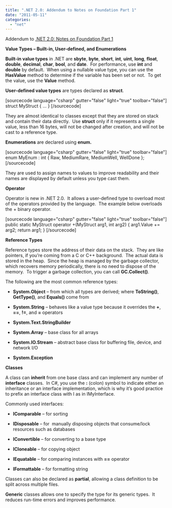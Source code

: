 ```yaml
---
title: ".NET 2.0: Addendum to Notes on Foundation Part 1"
date: "2011-05-11"
categories: 
  - "net"
---
```


Addendum to [.NET 2.0: Notes on Foundation Part 1](https://rodansotto.github.io/tech-blog/2009/03/28/net-2-0-notes-on-foundation-part-1-3.html)

**Value Types – Built-in, User-defined, and Enumerations**

**Built-in value types** in .NET are **sbyte**, **byte**, **short**, **int**, **uint**, **long**, **float**, **double**, **decimal**, **char**, **bool**, and **date**.  For performance, use **int** and **double** by default.  When using a nullable value type, you can use the **HasValue** method to determine if the variable has been set or not.  To get the value, use the **Value** method.

**User-defined value types** are types declared as **struct**.

\[sourcecode language="csharp" gutter="false" light="true" toolbar="false"\]
struct MyStruct
{
  ...
}
\[/sourcecode\]

They are almost identical to classes except that they are stored on stack and contain their data directly.  Use **struct** only if it represents a single value, less than 16 bytes, will not be changed after creation, and will not be cast to a reference type.

**Enumerations** are declared using **enum.**

\[sourcecode language="csharp" gutter="false" light="true" toolbar="false"\]
enum MyEnum : int { Raw, MediumRare, MediumWell, WellDone };
\[/sourcecode\]

They are used to assign names to values to improve readability and their names are displayed by default unless you type cast them.

**Operator**

Operator is new in .NET 2.0.  It allows a user-defined type to overload most of the operators provided by the language.  The example below overloads the + binary operator.

\[sourcecode language="csharp" gutter="false" light="true" toolbar="false"\]
public static MyStruct operator +(MyStruct arg1, int arg2)
{
  arg1.Value += arg2;
  return arg1;
}
\[/sourcecode\]

**Reference Types**

Reference types store the address of their data on the stack.  They are like pointers, if you’re coming from a C or C++ background.  The actual data is stored in the heap.  Since the heap is managed by the garbage collector, which recovers memory periodically, there is no need to dispose of the memory.  To trigger a garbage collection, you can call **GC.Collect()**.

The following are the most common reference types:

- **System.Object** – from which all types are derived; where **ToString()**, **GetType()**, and **Equals()** come from

- **System.String** – behaves like a value type because it overrides the **+**, **\==**, **!=**, and **\=** operators

- **System.Text.StringBuilder**

- **System.Array** – base class for all arrays

- **System.IO.Stream** – abstract base class for buffering file, device, and network I/O

- **System.Exception**

**Classes**

A class can **inherit** from one base class and can implement any number of **interface** classes.  In C#, you use the **:** (colon) symbol to indicate either an inheritance or an interface implementation, which is why it’s good practice to prefix an interface class with I as in IMyInterface.

Commonly used interfaces:

- **IComparable** – for sorting

- **IDisposable** – for  manually disposing objects that consume/lock resources such as databases

- **IConvertible** – for converting to a base type

- **ICloneable** – for copying object

- **IEquatable** – for comparing instances with **\==** operator

- **IFormattable** – for formatting string

Classes can also be declared as **partial**, allowing a class definition to be split across multiple files.

**Generic** classes allows one to specify the type for its generic types.  It reduces run-time errors and improves performance.

